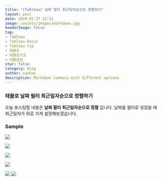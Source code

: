 ```yaml
---
title: "[Tableau] 날짜 필터 최근일자순으로 정렬하기"
layout: post
date: 2020-01-27 12:31
image: /assets/images/markdown.jpg
headerImage: false
tag:
- Tableau
- Tableau basic
- Tableau tip
- 태블로
- 태블로기초
- 태블로팁
star: false
category: blog
author: nanhee
description: Markdown summary with different options
---
```



### 태블로 날짜 필터 최근일자순으로 정렬하기
오늘 포스팅할 내용은 **날짜 필터 최근일자순으로 정렬** 입니다.
날짜를 필터로 넣었을 때 최근일자가 위로 가게 설정해보겠습니다.

### Sample

![](https://github.com/nanheee/nanheee.github.io/blob/master/assets/basic/basic_datesorting_.png?raw=true)

![](https://github.com/nanheee/nanheee.github.io/blob/master/assets/basic/basic_datesorting_3.png?raw=true)

![](https://github.com/nanheee/nanheee.github.io/blob/master/assets/basic/basic_datesorting_4.png?raw=true)

![](https://github.com/nanheee/nanheee.github.io/blob/master/assets/basic/basic_datesorting_5.png?raw=true)

![](https://github.com/nanheee/nanheee.github.io/blob/master/assets/basic/basic_datesorting_6.png?raw=true)
![](https://github.com/nanheee/nanheee.github.io/blob/master/assets/basic/basic_datesorting_7.png?raw=true)
